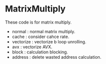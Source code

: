 # MatrixMultiply
These code is for matrix multiply.
- normal    : normal matrix multiply.
- cache     : consider cahce rate.
- vectorize : vectorize b loop unrolling.
- avx       : vectorize AVX.
- block     : calculation blocking.
- address   : delete wasted address calculation.
